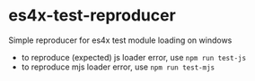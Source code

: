 # es4x-test-reproducer
Simple reproducer for es4x test module loading on windows

* to reproduce (expected) js loader error, use `npm run test-js`
* to reproduce mjs loader error, use `npm run test-mjs`
